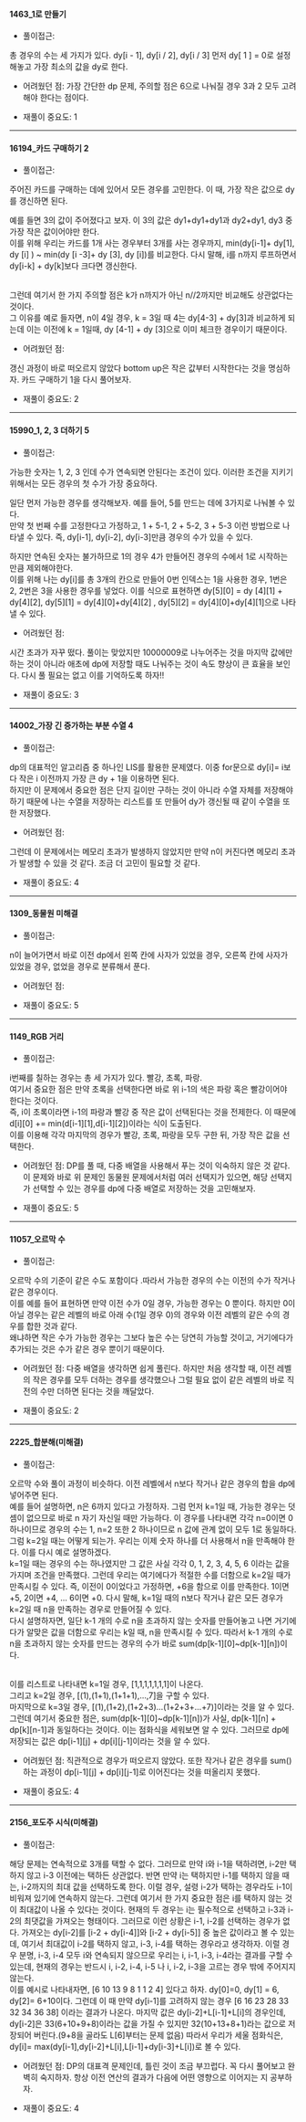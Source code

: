 
#### 1463_1로 만들기
- 풀이접근: 
<p>
총 경우의 수는 세 가지가 있다. dy[i - 1], dy[i / 2], dy[i / 3] 먼저 dy[ 1 ] = 0로 설정해놓고 가장 최소의 값을 dy로 한다. 


- 어려웠던 점:
가장 간단한 dp 문제, 주의할 점은 6으로 나눠질 경우 3과 2 모두 고려해야 한다는 점이다. 

- 재풀이 중요도: 1

---------------------------------------

#### 16194_카드 구매하기 2

- 풀이접근: 
<p>
주어진 카드를 구매하는 데에 있어서 모든 경우를 고민한다. 이 때, 가장 작은 값으로 dy를 갱신하면 된다.<br>

예를 들면 3의 값이 주어졌다고 보자. 이 3의 값은 dy1+dy1+dy1과 dy2+dy1, dy3 중 가장 작은 값이어야만 한다.<br>
이를 위해 우리는 카드를 1개 사는 경우부터 3개를 사는 경우까지, min(dy[i-1]+ dy[1], dy [i] ) ~ min(dy [i -3]+ dy [3], dy [i])를 비교한다. 다시 말해, i를 n까지 루프하면서 dy[i-k] + dy[k]보다 크다면 갱신한다. 

<br> 그런데 여기서 한 가지 주의할 점은 k가 n까지가 아닌 n//2까지만 비교해도 상관없다는 것이다. <br> 그 이유를 예로 들자면, n이 4일 경우, k = 3일 때 4는 dy[4-3] + dy[3]과 비교하게 되는데 이는 이전에 k = 1일때, dy [4-1] + dy [3]으로 이미 체크한 경우이기 때문이다. 

- 어려웠던 점:

갱신 과정이 바로 떠오르지 않았다 bottom up은 작은 값부터 시작한다는 것을 명심하자. 카드 구매하기 1을 다시 풀어보자.

- 재풀이 중요도: 2


---------------------------------------

#### 15990_1, 2, 3 더하기 5

- 풀이접근: 
<p>
가능한 숫자는 1, 2, 3 인데 수가 연속되면 안된다는 조건이 있다. 이러한 조건을 지키기 위해서는 모든 경우의 첫 수가 가장 중요하다.<br> 

일단 먼저 가능한 경우를 생각해보자. 예를 들어, 5를 만드는 데에 3가지로 나눠볼 수 있다. <br>
만약 첫 번째 수를 고정한다고 가정하고, 1 + 5-1, 2 + 5-2, 3 + 5-3 이런 방법으로 나타낼 수 있다. 즉, dy[i-1], dy[i-2], dy[i-3]만큼 경우의 수가 있을 수 있다. <br>

하지만 연속된 숫자는 불가하므로 1의 경우 4가 만들어진 경우의 수에서 1로 시작하는 만큼 제외해야한다. <br>
이를 위해 나는 dy[i]를 총 3개의 칸으로 만들어 0번 인덱스는 1을 사용한 경우, 1번은 2, 2번은 3을 사용한 경우를 넣었다. 
이를 식으로 표현하면 dy[5][0] = dy [4][1] + dy[4][2], dy[5][1] = dy[4][0]+dy[4][2] , dy[5][2] = dy[4][0]+dy[4][1]으로 나타낼 수 있다.

- 어려웠던 점:

시간 초과가 자꾸 떴다. 풀이는 맞았지만 10000009로 나누어주는 것을 마지막 값에만 하는 것이 아니라 애초에 dp에 저장할 때도 나눠주는 것이 속도 향상이 큰 효율을 보인다. 다시 풀 필요는 없고 이를 기억하도록 하자!!

- 재풀이 중요도: 3

---------------------------------------

#### 14002_가장 긴 증가하는 부분 수열 4

- 풀이접근: 
<p>
dp의 대표적인 알고리즘 중 하나인 LIS를 활용한 문제였다. 이중 for문으로 dy[i]= i보다 작은 i 이전까지 가장 큰 dy + 1을 이용하면 된다.<br>
하지만 이 문제에서 중요한 점은 단지 길이만 구하는 것이 아니라 수열 자체를 저장해야 하기 때문에 나는 수열을 저장하는 리스트를 또 만들어 dy가 갱신될 때 같이 수열을 또한 저장했다.  


- 어려웠던 점:

그런데 이 문제에서는 메모리 초과가 발생하지 않았지만 만약 n이 커진다면 메모리 초과가 발생할 수 있을 것 같다. 조금 더 고민이 필요할 것 같다.

- 재풀이 중요도: 4


---------------------------------------

#### 1309_동물원 미해결

- 풀이접근: 
<p>
n이 늘어가면서 바로 이전 dp에서 왼쪽 칸에 사자가 있었을 경우, 오른쪽 칸에 사자가 있었을 경우, 없었을 경우로 분류해서 푼다.

- 어려웠던 점:



- 재풀이 중요도: 5



---------------------------------------

#### 1149_RGB 거리

- 풀이접근: 
<p>
i번째를 칠하는 경우는 총 세 가지가 있다. 빨강, 초록, 파랑.<br> 
여기서 중요한 점은 만약 초록을 선택한다면 바로 위 i-1의 색은 파랑 혹은 빨강이어야 한다는 것이다.<br>
즉, i이 초록이라면 i-1의 파랑과 빨강 중 작은 값이 선택된다는 것을 전제한다. 이 때문에 d[i][0] += min(d[i-1][1],d[i-1][2])이라는 식이 도출된다.<br>
이를 이용해 각각 마지막의 경우가 빨강, 초록, 파랑을 모두 구한 뒤, 가장 작은 값을 선택한다.   


- 어려웠던 점:
DP를 풀 때, 다중 배열을 사용해서 푸는 것이 익숙하지 않은 것 같다. 이 문제와 바로 위 문제인 동물원 문제에서처럼 여러 선택지가 있으면, 해당 선택지가 선택할 수 있는 경우를 dp에 다중 배열로 저장하는 것을 고민해보자.  

- 재풀이 중요도: 5

---------------------------------------

#### 11057_오르막 수

- 풀이접근: 
<p>
오르막 수의 기준이 같은 수도 포함이다 .따라서 가능한 경우의 수는 이전의 수가 작거나 같은 경우이다. 
<br>이를 예를 들어 표현하면 만약 이전 수가 0일 경우, 가능한 경우는 0 뿐이다. 하지만 0이 아닐 경우는 같은 레벨의 바로 아래 수(1일 경우 0)의 경우와 이전 레벨의 같은 수의 경우를 합한 것과 같다. 
<br> 왜냐하면 작은 수가 가능한 경우는 그보다 높은 수는 당연히 가능할 것이고, 거기에다가 추가되는 것은 수가 같은 경우 뿐이기 때문이다. 

- 어려웠던 점:
다중 배열을 생각하면 쉽게 풀린다. 하지만 처음 생각할 때, 이전 레벨의 작은 경우를 모두 더하는 경우를 생각했으나 그럴 필요 없이 같은 레벨의 바로 직전의 수만 더하면 된다는 것을 깨달았다. 

- 재풀이 중요도: 2

---------------------------------------

#### 2225_합분해(미해결)

- 풀이접근: 
<p>
오르막 수와 풀이 과정이 비슷하다. 이전 레벨에서 n보다 작거나 같은 경우의 합을 dp에 넣어주면 된다.
<br> 예를 들어 설명하면, n은 6까지 있다고 가정하자. 그럼 먼저 k=1일 때, 가능한 경우는 덧셈이 없으므로 바로 n 자기 자신일 때만 가능하다. 이 경우를 나타내면 각각 n=0이면 0 하나이므로 경우의 수는 1, n=2 또한 2 하나이므로 n 값에 관계 없이 모두 1로 동일하다.  
<br> 그럼 k=2일 때는 어떻게 되는가. 우리는 이제 숫자 하나를 더 사용해서 n을 만족해야 한다. 이를 다시 예로 설명하겠다. <br>  
k=1일 때는 경우의 수는 하나였지만 그 값은 사실 각각 0, 1, 2, 3, 4, 5, 6 이라는 값을 가지며 조건을 만족했다. 그런데 우리는 여기에다가 적절한 수를 더함으로 k=2일 때가 만족시킬 수 있다. 즉, 이전이 0이었다고 가정하면, +6을 함으로 이를 만족한다. 1이면 +5, 2이면 +4, ... 6이면 +0. 다시 말해, k=1일 때의 n보다 작거나 같은 모든 경우가 k=2일 때 n을 만족하는 경우로 만들어질 수 있다. 
<br>다시 설명하자면, 일단 k-1 개의 수로 n을 초과하지 않는 숫자를 만들어놓고 나면 거기에다가 알맞은 값을 더함으로 우리는 k일 때, n을 만족시킬 수 있다. 따라서 k-1 개의 수로 n을 초과하지 않는 숫자를 만드는 경우의 수가 바로 sum(dp[k-1][0]~dp[k-1][n])이다. 

<br> 이를 리스트로 나타내면 k=1일 경우, [1,1,1,1,1,1,1]이 나온다. 
<br> 그리고 k=2일 경우, [(1),(1+1),(1+1+1),...,7]을 구할 수 있다.
<br> 마지막으로 k=3일 경우, [(1),(1+2),(1+2+3)...(1+2+3+...+7)]이라는 것을 알 수 있다.
<br> 그런데 여기서 중요한 점은, sum(dp[k-1][0]~dp[k-1][n])가 사실, dp[k-1][n] + dp[k][n-1]과 동일하다는 것이다. 이는 점화식을 세워보면 알 수 있다. 그러므로 dp에 저장되는 값은 dp[i-1][j] + dp[i][j-1]이라는 것을 알 수 있다.

- 어려웠던 점:
직관적으로 경우가 떠오르지 않았다. 또한 작거나 같은 경우를 sum()하는 과정이 dp[i-1][j] + dp[i][j-1]로 이어진다는 것을 떠올리지 못했다.

- 재풀이 중요도: 4

---------------------------------------

#### 2156_포도주 시식(미해결)

- 풀이접근: 
<p>
해당 문제는 연속적으로 3개를 택할 수 없다. 그러므로 만약 i와 i-1을 택하려면, i-2만 택하지 않고 i-3 이전에는 택하든 상관없다. 반면 만약 i는 택하지만 i-1를 택하지 않을 때는, i-2까지의 최대 값을 선택하도록 한다. 이럴 경우, 설령 i-2가 택하는 경우라도 i-1이 비워져 있기에 연속하지 않는다. 그런데 여기서 한 가지 중요한 점은 i를 택하지 않는 것이 최대값이 나올 수 있다는 것이다. 현재의 두 경우는 i는 필수적으로 선택하고 i-3과 i-2의 최댓값을 가져오는 형태이다. 그러므로 이런 상황은 i-1, i-2를 선택하는 경우가 없다. 가져오는 dy[i-2]를 [i-2 + dy[i-4]]와 [i-2 + dy[i-5]] 중 높은 값이라고 볼 수 있는데, 여기서 최대값이 i-2를 택하지 않고, i-3, i-4를 택하는 경우라고 생각하자. 이럴 경우 분명, i-3, i-4 모두 i와 연속되지 않으므로 우리는 i, i-1, i-3, i-4라는 결과를 구할 수 있는데, 현재의 경우는 반드시 i, i-2, i-4, i-5 나 i, i-2, i-3을 고르는 경우 밖에 주어지지 않는다.   

<br>
이를 예시로 나타내자면, [6 10 13 9 8 1 1 2 4] 있다고 하자. dy[0]=0, dy[1] = 6, dy[2]= 6+10이다. 그런데 이 때 만약 dy[i-1]를 고려하지 않는 경우 [6 16 23 28 33 32 34 36 38] 이라는 결과가 나온다. 마지막 값은 dy[i-2]+L[i-1]+L[i]의 경우인데, dy[i-2]은 33(6+10+9+8)이라는 값을 가질 수 있지만 32(10+13+8+1)라는 값으로 저장되어 버린다.(9+8을 골라도 L[6]부터는 문제 없음)
따라서 우리가 세울 점화식은, dy[i]= max(dy[i-1],dy[i-2]+L[i],L[i-1]+dy[i-3]+L[i])로 볼 수 있다.

- 어려웠던 점:
DP의 대표격 문제인데, 틀린 것이 조금 부끄럽다. 꼭 다시 풀어보고 완벽히 숙지하자. 항상 이전 연산의 결과가 다음에 어떤 영향으로 이어지는 지 공부하자.

- 재풀이 중요도: 4